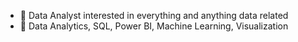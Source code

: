 - 👋 Data Analyst interested in everything and anything data related
- 🌱 Data Analytics, SQL, Power BI, Machine Learning, Visualization
  



<!---
SoCal12Jessi/SoCal12Jessi is a ✨ special ✨ repository because its `README.md` (this file) appears on your GitHub profile.
You can click the Preview link to take a look at your changes.
--->
